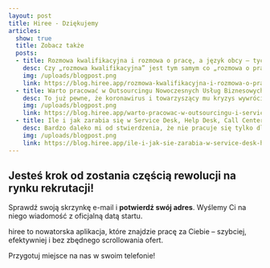 ```yaml
---
layout: post
title: Hiree - Dziękujemy
articles:
  show: true
  title: Zobacz także
  posts:
  - title: Rozmowa kwalifikacyjna i rozmowa o pracę, a język obcy – tych porad nie znasz!
    desc: Czy „rozmowa kwalifikacyjna” jest tym samym co „rozmowa o pracę”? Wiele osób używa tych sformułowań naprzemiennie, jak gdyby były synonimami.
    img: /uploads/blogpost.png
    link: https://blog.hiree.app/rozmowa-kwalifikacyjna-i-rozmowa-o-prace-a-jezyk-obcy-tych-porad-nie-znasz/
  - title: Warto pracować w Outsourcingu Nowoczesnych Usług Biznesowych i Service Desku – korzyści po koronawirusie
    desc: To już pewne, że koronawirus i towarzyszący mu kryzys wywróci do góry nogami ład na świecie. Ale życie się nie kończy, a już z <strong>całą pewnością nie dla branży Outsourcingu</strong>.
    img: /uploads/blogpost.png
    link: https://blog.hiree.app/warto-pracowac-w-outsourcingu-i-service-desku-korzysci-po-koronawirusie/
  - title: Ile i jak zarabia się w Service Desk, Help Desk, Call Center?
    desc: Bardzo daleko mi od stwierdzenia, że nie pracuje się tylko dla pieniędzy. Jasne, że nie. Pracuje się dla tych wszystkich rzeczy, które pieniądze umożliwiają.
    img: /uploads/blogpost.png
    link: https://blog.hiree.app/ile-i-jak-sie-zarabia-w-service-desk-help-desk-call-center/
---
```


## Jesteś krok od zostania częścią rewolucji na rynku rekrutacji!

Sprawdź swoją skrzynkę e-mail i **potwierdź swój adres**. Wyślemy Ci na niego wiadomość z oficjalną datą startu.

hiree to nowatorska aplikacja, które znajdzie pracę za Ciebie – szybciej, efektywniej i bez zbędnego scrollowania ofert.

Przygotuj miejsce na nas w swoim telefonie!